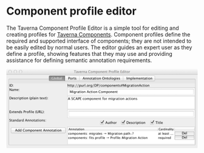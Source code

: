 # Component profile editor

<!--
           Licensed to the Apache Software Foundation (ASF) under one
           or more contributor license agreements.  See the NOTICE file
           distributed with this work for additional information
           regarding copyright ownership.  The ASF licenses this file
           to you under the Apache License, Version 2.0 (the
           "License"); you may not use this file except in compliance
           with the License.  You may obtain a copy of the License at
            
             http://www.apache.org/licenses/LICENSE-2.0
            
           Unless required by applicable law or agreed to in writing,
           software distributed under the License is distributed on an
           "AS IS" BASIS, WITHOUT WARRANTIES OR CONDITIONS OF ANY
           KIND, either express or implied.  See the License for the
           specific language governing permissions and limitations
           under the License.
-->



The Taverna Component Profile Editor is a simple tool for editing and creating profiles for 
   [Taverna Components](./). 
Component profiles define the required and supported interface of components; 
   they are not intended to be easily edited by normal users. 
The editor guides an expert user as they define a profile, 
   showing features that they may use and providing assistance for defining semantic annotation requirements.

<div align="center"><img src="img/component-profile-editor.png" alt="Component Profile Editor" width="600" /></div>
